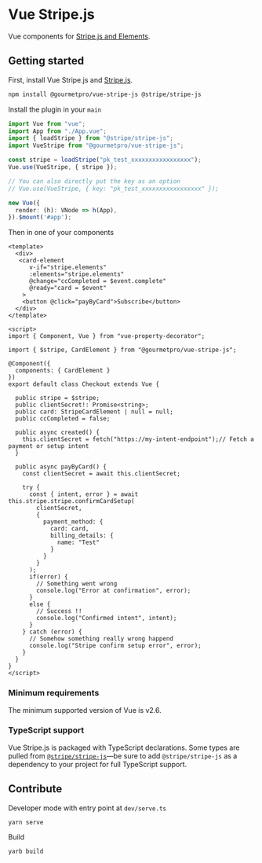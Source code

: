 # Vue Stripe.js

Vue components for
[Stripe.js and Elements](https://stripe.com/docs/stripe-js).

## Getting started

First, install Vue Stripe.js and
[Stripe.js](https://github.com/stripe/stripe-js).

```sh
npm install @gourmetpro/vue-stripe-js @stripe/stripe-js
```

Install the plugin in your `main`
```ts
import Vue from "vue";
import App from "./App.vue";
import { loadStripe } from "@stripe/stripe-js";
import VueStripe from "@gourmetpro/vue-stripe-js";

const stripe = loadStripe("pk_test_xxxxxxxxxxxxxxxxx");
Vue.use(VueStripe, { stripe });

// You can also directly put the key as an option
// Vue.use(VueStripe, { key: "pk_test_xxxxxxxxxxxxxxxxx" });

new Vue({
  render: (h): VNode => h(App),
}).$mount('#app');
```

Then in one of your components
```vue
<template>
  <div>
   <card-element
      v-if="stripe.elements"
      :elements="stripe.elements"
      @change="ccCompleted = $event.complete"
      @ready="card = $event"
    >
    <button @click="payByCard">Subscribe</button>
  </div>
</template>

<script>
import { Component, Vue } from "vue-property-decorator";

import { $stripe, CardElement } from "@gourmetpro/vue-stripe-js";

@Component({
  components: { CardElement }
})
export default class Checkout extends Vue {

  public stripe = $stripe;
  public clientSecret!: Promise<string>;
  public card: StripeCardElement | null = null;
  public ccCompleted = false;

  public async created() {
    this.clientSecret = fetch("https://my-intent-endpoint");// Fetch a payment or setup intent
  }

  public async payByCard() {
    const clientSecret = await this.clientSecret;

    try {
      const { intent, error } = await this.stripe.stripe.confirmCardSetup(
        clientSecret,
        {
          payment_method: {
            card: card,
            billing_details: {
              name: "Test"
            }
          }
        }
      );
      if(error) {
        // Something went wrong
        console.log("Error at confirmation", error);
      }
      else {
        // Success !!
        console.log("Confirmed intent", intent);
      }
    } catch (error) {
      // Somehow something really wrong happend
      console.log("Stripe confirm setup error", error);
    }
  }
}
</script>
```

### Minimum requirements

The minimum supported version of Vue is v2.6.

### TypeScript support

Vue Stripe.js is packaged with TypeScript declarations. Some types are pulled
from [`@stripe/stripe-js`](https://github.com/stripe/stripe-js)—be sure to add
`@stripe/stripe-js` as a dependency to your project for full TypeScript support.


## Contribute

Developer mode with entry point at `dev/serve.ts`
```
yarn serve
```

Build
```
yarb build
```



